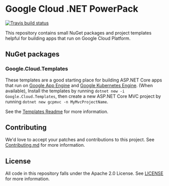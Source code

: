 # Google Cloud .NET PowerPack

[![Travis build status](https://travis-ci.org/GoogleCloudPlatform/google-cloud-dotnet-powerpack.svg?branch=master)](https://travis-ci.org/GoogleCloudPlatform/google-cloud-dotnet-powerpack)

This repository contains small NuGet packages and project templates helpful for
building apps that run on Google Cloud Platform.

## NuGet packages

### Google.Cloud.Templates

These templates are a good starting place for building ASP.NET Core apps that run on [Google App Engine][GAE] and
[Google Kubernetes Engine][GKE].
(When available), Install the templates by running `dotnet new -i Google.Cloud.Templates`,
then create a new ASP.NET Core MVC project by running `dotnet new gcpmvc -n MyMvcProjectName`.

See the [Templates Readme][Google.Cloud.Templates.Readme] for more information.

## Contributing

We'd love to accept your patches and contributions to this project.
See [Contributing.md][Contributing.md] for more information.

## License

All code in this repository falls under the Apache 2.0 License. See [LICENSE][LICENSE] for more information.


[Google.Cloud.Templates.Readme]: Google.Cloud.Templates/Readme.md
[Contributing.md]: Contributing.md
[GKE]: https://cloud.google.com/kubernetes-engine
[GAE]: https://cloud.google.com/appengine
[LICENSE]: LICENSE
